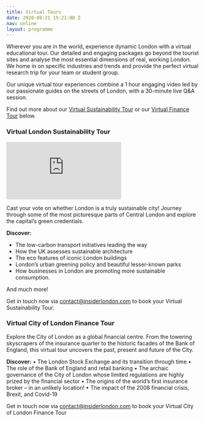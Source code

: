 ```yaml
---
title: Virtual Tours
date: 2020-09-21 15:21:00 Z
nav: online
layout: programme
---
```


Wherever you are in the world, experience dynamic London with a virtual educational tour. Our detailed and engaging packages go beyond the tourist sites and analyse the most essential dimensions of real, working London. We home in on specific industries and trends and provide the perfect virtual research trip for your team or student group.

Our unique virtual tour experiences combine a 1 hour engaging video led by our passionate guides on the streets of London, with a 30-minute live Q&A session.

Find out more about our [Virtual Sustainability Tour](#virtual-london-sustainability-tour) or our [Virtual Finance Tour](#virtual-city-of-london-finance-tour) below.

### Virtual London Sustainability Tour

<div class="o-ratio o-ratio--16:9 u-margin-bottom">
  <iframe src="https://player.vimeo.com/video/458894861" frameborder="0" allow="autoplay; fullscreen" allowfullscreen></iframe>
</div>

Cast your vote on whether London is a truly sustainable city! Journey through some of the most picturesque parts of Central London and explore the capital’s green credentials.

**Discover:**
 
* The low-carbon transport initiatives leading the way
* How the UK assesses sustainable architecture
* The eco features of iconic London buildings
* London’s urban greening policy and beautiful lesser-known parks
* How businesses in London are promoting more sustainable consumption.

And much more!

Get in touch now via contact@insiderlondon.com to book your Virtual Sustainability Tour.

### Virtual City of London Finance Tour

Explore the City of London as a global financial centre. From the towering skyscrapers of the insurance quarter to the historic facades of the Bank of England, this virtual tour uncovers the past, present and future of the City. 

**Discover:**
    • The London Stock Exchange and its transition through time
    • The role of the Bank of England and retail banking
    • The archaic governance of the City of London whose limited regulations are highly prized by the financial sector
    • The origins of the world’s first insurance broker – in an unlikely location!
    • The impact of the 2008 financial crisis, Brexit, and Covid-19

Get in touch now via contact@insiderlondon.com to book your Virtual City of London Finance Tour